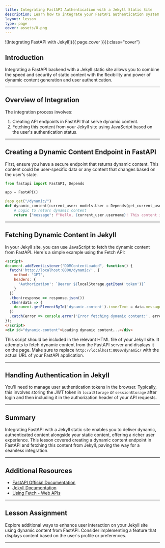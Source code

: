 ```yaml
---
title: Integrating FastAPI Authentication with a Jekyll Static Site
description: Learn how to integrate your FastAPI authentication system with a Jekyll static site, enabling dynamic content delivery based on user authentication.
layout: lesson
type: page
cover: assets/8.png
---
```


![Integrating FastAPI with Jekyll]({{ page.cover }}){:class="cover"}

## Introduction

Integrating a FastAPI backend with a Jekyll static site allows you to combine the speed and security of static content with the flexibility and power of dynamic content generation and user authentication.

---

## Overview of Integration

The integration process involves:
1. Creating API endpoints in FastAPI that serve dynamic content.
2. Fetching this content from your Jekyll site using JavaScript based on the user's authentication status.

---

## Creating a Dynamic Content Endpoint in FastAPI

First, ensure you have a secure endpoint that returns dynamic content. This content could be user-specific data or any content that changes based on the user's state.

```python
from fastapi import FastAPI, Depends

app = FastAPI()

@app.get("/dynamic/")
def dynamic_content(current_user: models.User = Depends(get_current_user)):
    # Logic to return dynamic content
    return {"message": f"Hello, {current_user.username}! This content is dynamic."}
```

---

## Fetching Dynamic Content in Jekyll

In your Jekyll site, you can use JavaScript to fetch the dynamic content from FastAPI. Here's a simple example using the Fetch API:

```html
<script>
document.addEventListener("DOMContentLoaded", function() {
  fetch('http://localhost:8000/dynamic/', {
    method: 'GET',
    headers: {
      'Authorization': `Bearer ${localStorage.getItem('token')}`
    }
  })
  .then(response => response.json())
  .then(data => {
    document.getElementById('dynamic-content').innerText = data.message;
  })
  .catch(error => console.error('Error fetching dynamic content:', error));
});
</script>
<div id="dynamic-content">Loading dynamic content...</div>
```

This script should be included in the relevant HTML file of your Jekyll site. It attempts to fetch dynamic content from the FastAPI server and displays it on the page. Make sure to replace `http://localhost:8000/dynamic/` with the actual URL of your FastAPI application.

---

## Handling Authentication in Jekyll

You'll need to manage user authentication tokens in the browser. Typically, this involves storing the JWT token in `localStorage` or `sessionStorage` after login and then including it in the authorization header of your API requests.

---

## Summary

Integrating FastAPI with a Jekyll static site enables you to deliver dynamic, authenticated content alongside your static content, offering a richer user experience. This lesson covered creating a dynamic content endpoint in FastAPI and fetching this content from Jekyll, paving the way for a seamless integration.

---

## Additional Resources

- [FastAPI Official Documentation](https://fastapi.tiangolo.com/)
- [Jekyll Documentation](https://jekyllrb.com/docs/)
- [Using Fetch - Web APIs](https://developer.mozilla.org/en-US/docs/Web/API/Fetch_API/Using_Fetch)

---

## Lesson Assignment

Explore additional ways to enhance user interaction on your Jekyll site using dynamic content from FastAPI. Consider implementing a feature that displays content based on the user's profile or preferences.

---
